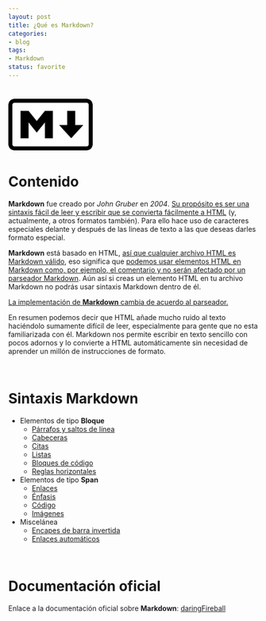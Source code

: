 ```yaml
---
layout: post
title: ¿Qué es Markdown?
categories:
- blog
tags:
- Markdown
status: favorite
---
```



<!-- Estilo CSS del post-->
<style>
table {
    font-family: arial, sans-serif;
    border-collapse: collapse;
    width: 100%;
}

td {
    border: 1px solid #dddddd;
    text-align: left;
    padding: 8px;
}

th {
    text-align: center;
    width: 50%;
}
tr:nth-child(even) {
    background-color: rgba(238, 238, 238, 0.57);
}

td:first-child {
   font-family: 'Inconsolata', monospace;
}

table h1 {
  font-size: 2em;
  font-weight: normal;
  color: #000;
}

h2 {
  font-size: 1.5em;
  font-weight: normal;
}

h3 {
  font-size: 1.17em;
  font-weight: normal;
}

h4 {
  font-size: 1.00em;
  font-weight: normal;
}

h5 {
  font-size: 0.83em;
  font-weight: normal;
}

h6 {
  font-size: 0.67em;
  font-weight: normal;
}
</style>

<!-- Imagen Markdown -->
# <img src="./../static/markdown.png" alt="Drawing" style="width: 170px;"/>

<!-- Contenido post -->
# Contenido
**Markdown** fue creado por *John Gruber* en *2004*. <ins>Su propósito es ser una sintaxis fácil de leer y escribir que se convierta fácilmente a HTML</ins> (y, actualmente, a otros formatos también). Para ello hace uso de caracteres especiales delante y después de las lineas de texto a las que deseas darles formato especial. 

**Markdown** está basado en HTML, <ins>así que cualquier archivo HTML es Markdown
válido</ins>, eso significa que <ins>podemos usar elementos HTML en Markdown como, por
ejemplo, el comentario y no serán afectado por un parseador Markdown</ins>. Aún 
así si creas un elemento HTML en tu archivo Markdown no podrás usar sintaxis
Markdown dentro de él.

<ins>La implementación de **Markdown** cambia de acuerdo al parseador.</ins>

En resumen podemos decir que HTML añade mucho ruido al texto haciéndolo sumamente difícil de leer, especialmente para gente que no esta familiarizada con él. Markdown nos permite escribir en texto sencillo con pocos adornos y lo convierte a HTML automáticamente sin necesidad de aprender un millón de instrucciones de formato.

<br/>

# Sintaxis Markdown

* Elementos de tipo **Bloque**
  * [Párrafos y saltos de línea](/Parrafos_y_saltos_de_linea_Markdown/)
  * [Cabeceras](/Cabeceras_Markdown/)
  * [Citas](/Citas_Markdown/)
  * [Listas](/Listas_Markdown/)
  * [Bloques de código](/Bloques_de_codigo_Markdown/)
  * [Reglas horizontales](/Reglas_horizontales_Markdown/)
* Elementos de tipo **Span**
  * [Enlaces](/Enlaces_Markdown/)
  * [Énfasis](/Enfasis_Markdown/)
  * [Código](/Codigo_Markdown/)
  * [Imágenes](/Imagenes_Markdown/)
* Miscelánea
  * [Encapes de barra invertida](/Escapes_de_barra_invertida_Markdown/)
  * [Enlaces automáticos](/Enlaces_automaticos_Markdown/)

<br/>

# Documentación oficial

Enlace a la documentación oficial sobre **Markdown**: <a href="https://daringfireball.net/projects/markdown/syntax/" target="_blank">daringFireball</a>
